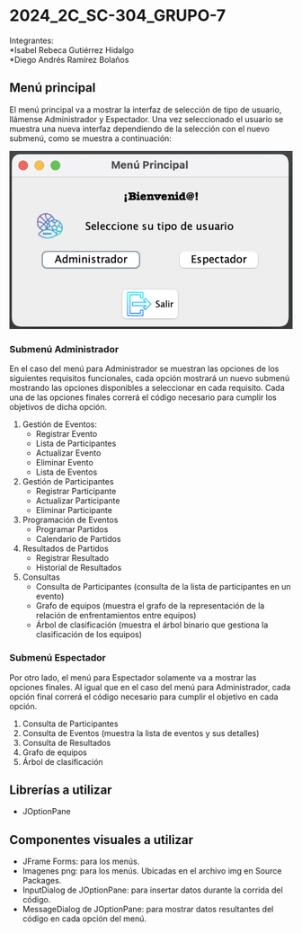 # 2024_2C_SC-304_GRUPO-7
Integrantes:  
*Isabel Rebeca Gutiérrez Hidalgo  
*Diego Andrés Ramírez Bolaños  

## Menú principal
El menú principal va a mostrar la interfaz de selección de tipo de usuario, llámense Administrador y Espectador. Una vez seleccionado el usuario se muestra una nueva interfaz dependiendo de la selección con el nuevo submenú, como se muestra a continuación:

![Menu Principal del programa](/Imagenes/Menus/MenuPrincipal.png "Menú Principal")

### Submenú Administrador
En el caso del menú para Administrador se muestran las opciones de los siguientes requisitos funcionales, cada opción mostrará un nuevo submenú mostrando las opciones disponibles a seleccionar en cada requisito. Cada una de las opciones finales correrá el código necesario para cumplir los objetivos de dicha opción.
1. Gestión de Eventos:  
   * Registrar Evento  
   * Lista de Participantes  
   * Actualizar Evento  
   * Eliminar Evento  
   * Lista de Eventos  
2. Gestión de Participantes  
   * Registrar Participante  
   * Actualizar Participante  
   * Eliminar Participante  
3. Programación de Eventos  
   * Programar Partidos  
   * Calendario de Partidos  
4. Resultados de Partidos  
   * Registrar Resultado  
   * Historial de Resultados  
5. Consultas  
   * Consulta de Participantes (consulta de la lista de participantes en un evento)  
   * Grafo de equipos (muestra el grafo de la representación de la relación de enfrentamientos entre equipos)  
   * Árbol de clasificación (muestra el árbol binario que gestiona la clasificación de los equipos)  

### Submenú Espectador
Por otro lado, el menú para Espectador solamente va a mostrar las opciones finales. Al igual que en el caso del menú para Administrador, cada opción final correrá el código necesario para cumplir el objetivo en cada opción.
1. Consulta de Participantes  
2. Consulta de Eventos (muestra la lista de eventos y sus detalles)  
3. Consulta de Resultados  
4. Grafo de equipos  
5. Árbol de clasificación  

## Librerías a utilizar
* JOptionPane  

## Componentes visuales a utilizar
* JFrame Forms: para los menús.  
* Imagenes png: para los menús. Ubicadas en el archivo img en Source Packages.  
* InputDialog de JOptionPane: para insertar datos durante la corrida del código.  
* MessageDialog de JOptionPane: para mostrar datos resultantes del código en cada opción del menú.  
